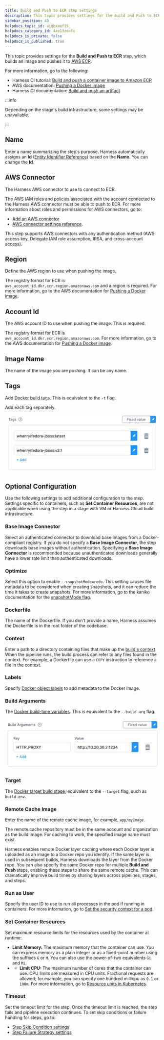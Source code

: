 ```yaml
---
title: Build and Push to ECR step settings
description: This topic provides settings for the Build and Push to ECR step.
sidebar_position: 40
helpdocs_topic_id: aiqbxaef15
helpdocs_category_id: 4xo13zdnfx
helpdocs_is_private: false
helpdocs_is_published: true
---
```


This topic provides settings for the **Build and Push to ECR** step, which builds an image and pushes it to [AWS ECR](https://docs.aws.amazon.com/AmazonECR/latest/userguide/what-is-ecr.html).

For more information, go to the following:

* Harness CI tutorial: [Build and push a container image to Amazon ECR](/tutorials/ci-pipelines/publish/amazon-ecr)
* AWS documentation: [Pushing a Docker image](https://docs.aws.amazon.com/AmazonECR/latest/userguide/docker-push-ecr-image.html)
* Harness CI documentation: [Build and push an artifact](./build-and-upload-an-artifact.md)

:::info

Depending on the stage's build infrastructure, some settings may be unavailable.

:::

## Name

Enter a name summarizing the step's purpose. Harness automatically assigns an **Id** ([Entity Identifier Reference](../../../platform/20_References/entity-identifier-reference.md)) based on the **Name**. You can change the **Id**.

## AWS Connector

The Harness AWS connector to use to connect to ECR.

The AWS IAM roles and policies associated with the account connected to the Harness AWS connector must be able to push to ECR. For more information about roles and permissions for AWS connectors, go to:

* [Add an AWS connector](/docs/platform/Connectors/Cloud-providers/add-aws-connector)
* [AWS connector settings reference](/docs/platform/Connectors/Cloud-providers/ref-cloud-providers/aws-connector-settings-reference).

This step supports AWS connectors with any authentication method (AWS access key, Delegate IAM role assumption, IRSA, and cross-account access).

## Region

Define the AWS region to use when pushing the image.

The registry format for ECR is `aws_account_id.dkr.ecr.region.amazonaws.com` and a region is required. For more information, go to the AWS documentation for [Pushing a Docker image](https://docs.aws.amazon.com/AmazonECR/latest/userguide/docker-push-ecr-image.html).

## Account Id

The AWS account ID to use when pushing the image. This is required.

The registry format for ECR is `aws_account_id.dkr.ecr.region.amazonaws.com`. For more information, go to the AWS documentation for [Pushing a Docker image](https://docs.aws.amazon.com/AmazonECR/latest/userguide/docker-push-ecr-image.html).

## Image Name

The name of the image you are pushing. It can be any name.

## Tags

Add [Docker build tags](https://docs.docker.com/engine/reference/commandline/build/#tag). This is equivalent to the `-t` flag.

Add each tag separately.

![](./static/build-and-push-to-ecr-step-settings-24.png)

## Optional Configuration

Use the following settings to add additional configuration to the step. Settings specific to containers, such as **Set Container Resources**, are not applicable when using the step in a stage with VM or Harness Cloud build infrastructure.

### Base Image Connector

Select an authenticated connector to download base images from a Docker-compliant registry. If you do not specify a **Base Image Connector**, the step downloads base images without authentication. Specifying a **Base Image Connector** is recommended because unauthenticated downloads generally have a lower rate limit than authenticated downloads.

### Optimize

Select this option to enable `--snapshotMode=redo`. This setting causes file metadata to be considered when creating snapshots, and it can reduce the time it takes to create snapshots. For more information, go to the kaniko documentation for the [snapshotMode flag](https://github.com/GoogleContainerTools/kaniko/blob/main/README.md#flag---snapshotmode).

### Dockerfile

The name of the Dockerfile. If you don't provide a name, Harness assumes the Dockerfile is in the root folder of the codebase.

### Context

Enter a path to a directory containing files that make up the [build's context](https://docs.docker.com/engine/reference/commandline/build/#description). When the pipeline runs, the build process can refer to any files found in the context. For example, a Dockerfile can use a `COPY` instruction to reference a file in the context.

### Labels

Specify [Docker object labels](https://docs.docker.com/config/labels-custom-metadata/) to add metadata to the Docker image.

### Build Arguments

The [Docker build-time variables](https://docs.docker.com/engine/reference/commandline/build/#build-arg). This is equivalent to the `--build-arg` flag.

![](./static/build-and-push-to-ecr-step-settings-25.png)

### Target

The [Docker target build stage](https://docs.docker.com/engine/reference/commandline/build/#target), equivalent to the `--target` flag, such as `build-env`.

### Remote Cache Image

Enter the name of the remote cache image, for example, `app/myImage`.

The remote cache repository must be in the same account and organization as the build image. For caching to work, the specified image name must exist.

Harness enables remote Docker layer caching where each Docker layer is uploaded as an image to a Docker repo you identify. If the same layer is used in subsequent builds, Harness downloads the layer from the Docker repo. You can also specify the same Docker repo for multiple **Build and Push** steps, enabling these steps to share the same remote cache. This can dramatically improve build times by sharing layers across pipelines, stages, and steps.

### Run as User

Specify the user ID to use to run all processes in the pod if running in containers. For more information, go to [Set the security context for a pod](https://kubernetes.io/docs/tasks/configure-pod-container/security-context/#set-the-security-context-for-a-pod).

### Set Container Resources

Set maximum resource limits for the resources used by the container at runtime:

* **Limit Memory:** The maximum memory that the container can use. You can express memory as a plain integer or as a fixed-point number using the suffixes `G` or `M`. You can also use the power-of-two equivalents `Gi` and `Mi`.
* * **Limit CPU:** The maximum number of cores that the container can use. CPU limits are measured in CPU units. Fractional requests are allowed; for example, you can specify one hundred millicpu as `0.1` or `100m`. For more information, go to [Resource units in Kubernetes](https://kubernetes.io/docs/concepts/configuration/manage-resources-containers/#resource-units-in-kubernetes).

### Timeout

Set the timeout limit for the step. Once the timeout limit is reached, the step fails and pipeline execution continues. To set skip conditions or failure handling for steps, go to:

* [Step Skip Condition settings](../../../platform/8_Pipelines/w_pipeline-steps-reference/step-skip-condition-settings.md)
* [Step Failure Strategy settings](../../../platform/8_Pipelines/w_pipeline-steps-reference/step-failure-strategy-settings.md)
